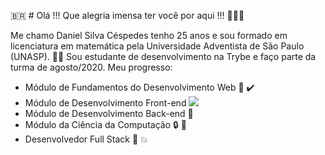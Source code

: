 :brazil: # Olá !!! Que alegria imensa ter você por aqui !!! :star_struck::star_struck::star_struck:

Me chamo Daniel Silva Céspedes tenho 25 anos e sou formado em licenciatura em matemática pela Universidade Adventista de São Paulo (UNASP). :man_student:
Sou estudante de desenvolvimento na Trybe e faço parte da turma de agosto/2020.
Meu progresso: 

* Módulo de Fundamentos do Desenvolvimento Web :1st_place_medal: :heavy_check_mark:
* Módulo de Desenvolvimento Front-end <img src='https://www.google.com/search?q=in+progress+icon&sxsrf=ALeKk03rNysXV3H8_Z_3nUOML3pFKw6l-g:1609278821210&source=lnms&tbm=isch&sa=X&ved=2ahUKEwiC4u3jlvTtAhUFA9QKHQqaAmsQ_AUoAXoECBEQAw&biw=1366&bih=625#imgrc=4abHGHVMvqLsUM' />
* Módulo de Desenvolvimento Back-end :closed_lock_with_key: 
* Módulo da Ciência da Computação :lock: :key:
* Desenvolvedor Full Stack :checkered_flag: :boom:
